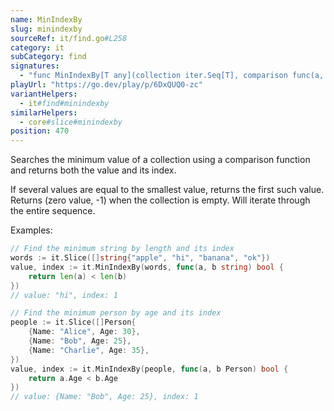 ```yaml
---
name: MinIndexBy
slug: minindexby
sourceRef: it/find.go#L258
category: it
subCategory: find
signatures:
  - "func MinIndexBy[T any](collection iter.Seq[T], comparison func(a, b T) bool) (T, int)"
playUrl: "https://go.dev/play/p/6DxQUQ0-zc"
variantHelpers:
  - it#find#minindexby
similarHelpers:
  - core#slice#minindexby
position: 470
---
```


Searches the minimum value of a collection using a comparison function and returns both the value and its index.

If several values are equal to the smallest value, returns the first such value.
Returns (zero value, -1) when the collection is empty.
Will iterate through the entire sequence.

Examples:

```go
// Find the minimum string by length and its index
words := it.Slice([]string{"apple", "hi", "banana", "ok"})
value, index := it.MinIndexBy(words, func(a, b string) bool {
    return len(a) < len(b)
})
// value: "hi", index: 1

// Find the minimum person by age and its index
people := it.Slice([]Person{
    {Name: "Alice", Age: 30},
    {Name: "Bob", Age: 25},
    {Name: "Charlie", Age: 35},
})
value, index := it.MinIndexBy(people, func(a, b Person) bool {
    return a.Age < b.Age
})
// value: {Name: "Bob", Age: 25}, index: 1
```
